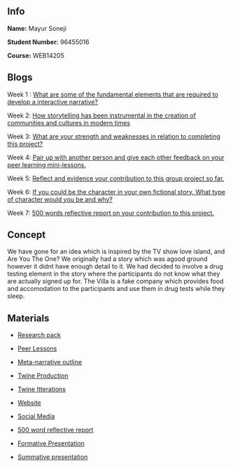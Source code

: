 ## Info

**Name:** Mayur Soneji

**Student Number:** 96455016

**Course:** WEB14205

## Blogs

Week 1 : [What are some of the fundamental elements that are required to develop a interactive narrative?](https://medium.com/@m.soneji98/what-are-some-of-the-fundamental-elements-for-example-structure-and-characteristics-that-are-5ff35117f580) 

Week 2: [How storytelling has been instrumental in the creation of communities and cultures in modern times](https://medium.com/@m.soneji98/research-evidence-and-explain-case-studies-of-how-storytelling-has-been-instrumental-in-the-67f1e149030e) 

Week 3: [What are your strength and weaknesses in relation to completing this project?](https://medium.com/@m.soneji98/what-are-your-strength-and-weaknesses-in-relation-to-completing-this-project-6d7e0d65cf7c) 

Week 4: [Pair up with another person and give each other feedback on your peer learning mini-lessons.](https://medium.com/@m.soneji98/pair-up-with-another-person-not-your-team-mate-and-give-each-other-feedback-on-your-peer-learning-f17e3b930296) 

Week 5: [Reflect and evidence your contribution to this group project so far.](https://medium.com/@m.soneji98/reflect-and-evidence-your-contribution-to-this-group-project-so-far-why-what-where-when-how-418878ebe6de)

Week 6: [If you could be the character in your own fictional story. What type of character would you be and why?](https://medium.com/@m.soneji98/if-you-could-be-the-character-in-your-own-fictional-story-1de056dc3cab) 

Week 7: [500 words reflective report on your contribution to this project.](https://medium.com/@m.soneji98/500-words-reflective-report-on-your-why-what-where-when-how-contribution-to-this-project-61fe185b63b1) 


## Concept

We have gone for an idea which is inspired by the TV show love island, and Are You The One? We originally had a story which was agood ground however it didnt have enough detail to it. We had decided to involve a drug testing element in the story where the participants do not know what they are actually signed up for. The Villa is a fake company which provides food and accomodation to the participants and use them in drug tests while they sleep.

## Materials

- [Research pack](https://docs.google.com/document/d/1UrM6HMoT_Ize4tcRh_7NGLje9BTDYRk0EdSSfHJVcHI/edit?usp=sharing)

- [Peer Lessons](https://drive.google.com/drive/folders/13u1yuSrwEK8jUUUhaZcf9YKrAb2Nioto?usp=sharing)

- [Meta-narrative outline](https://docs.google.com/document/d/1JSLtUtdFL0U61i7ctHXL2eyHSXHZcjVqT49ga-chYfY/edit?usp=sharing)

- [Twine Production](https://drive.google.com/file/d/1mZMqfLL2FJjoDYziqx0MngG4wnYFuQPR/view?usp=sharing)

- [Twine Itterations](https://drive.google.com/drive/folders/1MXvtZDWlSaFwdSPlt12tcZVK7JGBIQKB?usp=sharing)

- [Website](https://drive.google.com/drive/folders/1Tu7VvOtQohSzGJD7S8HNLfZAsZyXmrK6?usp=sharing)

- [Social Media](https://drive.google.com/file/d/1ffpsMkievXgdWDDtDy_n014hWMZBTxoh/view?usp=sharing)

- [500 word reflective report](https://medium.com/@m.soneji98/500-words-reflective-report-on-your-why-what-where-when-how-contribution-to-this-project-61fe185b63b1)

- [Formative Presentation](https://docs.google.com/presentation/d/1N8Zp2mFkwGwo0YqUnLNeqwNlFo2k4rWKdl4Q4goEURI/edit?usp=sharing)

- [Summative presentation](https://docs.google.com/presentation/d/1LQufar3VJCAItSnKxelNnRWSMO13sFurQRLSkhbzdMY/edit?usp=sharing)
